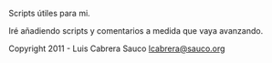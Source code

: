 
Scripts útiles para mi.

Iré añadiendo scripts y comentarios a medida que vaya avanzando.






Copyright 2011 - Luis Cabrera Sauco <lcabrera@sauco.org>
